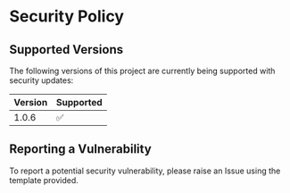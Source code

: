 # Security Policy

## Supported Versions

The following versions of this project are
currently being supported with security updates:

| Version | Supported          |
| ------- | ------------------ |
| 1.0.6   | :white_check_mark: |

## Reporting a Vulnerability

To report a potential security vulnerability, please raise an Issue using the template provided.
